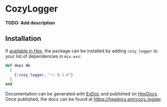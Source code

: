 # CozyLogger

**TODO: Add description**

## Installation

If [available in Hex](https://hex.pm/docs/publish), the package can be installed
by adding `cozy_logger` to your list of dependencies in `mix.exs`:

```elixir
def deps do
  [
    {:cozy_logger, "~> 0.1.0"}
  ]
end
```

Documentation can be generated with [ExDoc](https://github.com/elixir-lang/ex_doc)
and published on [HexDocs](https://hexdocs.pm). Once published, the docs can
be found at <https://hexdocs.pm/cozy_logger>.

